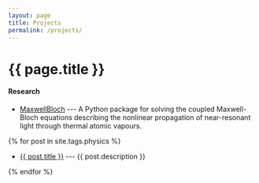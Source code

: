 ```yaml
---
layout: page
title: Projects
permalink: /projects/
---
```


<h1>{{ page.title }}</h1>

<h4>Research</h4>

- [MaxwellBloch][mb] --- A Python package for solving the coupled Maxwell-Bloch
  equations describing the nonlinear propagation of near-resonant light through
  thermal atomic vapours.

{% for post in site.tags.physics %}

- <a href="{{ post.url }}">{{ post.title }}</a> --- {{ post.description }}

{% endfor %}

[mb]: https://github.com/tommyogden/maxwellbloch
